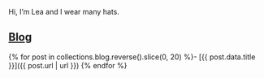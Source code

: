 
<div class="nutshell">

Hi, I’m Lea and I wear many hats.

</div>

## [Blog](/blog/)

{% for post in collections.blog.reverse().slice(0, 20) %}- [{{ post.data.title }}]({{ post.url | url }})
{% endfor %}